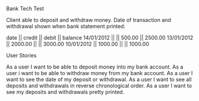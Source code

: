 Bank Tech Test

Client able to deposit and withdraw money. Date of transaction and withdrawal shown when bank statement printed:

date || credit || debit || balance
14/01/2012 || || 500.00 || 2500.00
13/01/2012 || 2000.00 || || 3000.00
10/01/2012 || 1000.00 || || 1000.00

User Stories

As a user I want to be able to deposit money into my bank account.
As a user i want to be able to withdraw money from my bank account.
As a user I want to see the date of my deposit or withdrawal.
As a user I want to see all deposits and withdrawals in reverse chronological order.
As a user I want to see my deposits and withdrawals pretty printed.


